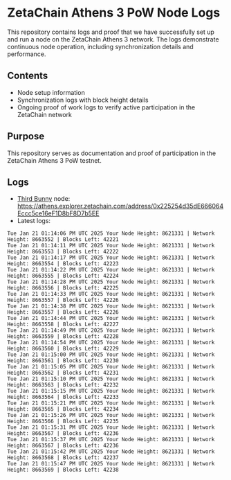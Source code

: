 # ZetaChain Athens 3 PoW Node Logs
This repository contains logs and proof that we have successfully set up and run a node on the ZetaChain Athens 3 network. The logs demonstrate continuous node operation, including synchronization details and performance.

## Contents
- Node setup information
- Synchronization logs with block height details
- Ongoing proof of work logs to verify active participation in the ZetaChain network

## Purpose
This repository serves as documentation and proof of participation in the ZetaChain Athens 3 PoW testnet.

## Logs

- [Third Bunny](https://thirdbunny.xyz/) node: https://athens.explorer.zetachain.com/address/0x225254d35dE666064Eccc5ce16eF1D8bF8D7b5EE
- Latest logs:
```
Tue Jan 21 01:14:06 PM UTC 2025 Your Node Height: 8621331 | Network Height: 8663552 | Blocks Left: 42221
Tue Jan 21 01:14:11 PM UTC 2025 Your Node Height: 8621331 | Network Height: 8663553 | Blocks Left: 42222
Tue Jan 21 01:14:17 PM UTC 2025 Your Node Height: 8621331 | Network Height: 8663554 | Blocks Left: 42223
Tue Jan 21 01:14:22 PM UTC 2025 Your Node Height: 8621331 | Network Height: 8663555 | Blocks Left: 42224
Tue Jan 21 01:14:28 PM UTC 2025 Your Node Height: 8621331 | Network Height: 8663556 | Blocks Left: 42225
Tue Jan 21 01:14:33 PM UTC 2025 Your Node Height: 8621331 | Network Height: 8663557 | Blocks Left: 42226
Tue Jan 21 01:14:38 PM UTC 2025 Your Node Height: 8621331 | Network Height: 8663557 | Blocks Left: 42226
Tue Jan 21 01:14:44 PM UTC 2025 Your Node Height: 8621331 | Network Height: 8663558 | Blocks Left: 42227
Tue Jan 21 01:14:49 PM UTC 2025 Your Node Height: 8621331 | Network Height: 8663559 | Blocks Left: 42228
Tue Jan 21 01:14:54 PM UTC 2025 Your Node Height: 8621331 | Network Height: 8663560 | Blocks Left: 42229
Tue Jan 21 01:15:00 PM UTC 2025 Your Node Height: 8621331 | Network Height: 8663561 | Blocks Left: 42230
Tue Jan 21 01:15:05 PM UTC 2025 Your Node Height: 8621331 | Network Height: 8663562 | Blocks Left: 42231
Tue Jan 21 01:15:10 PM UTC 2025 Your Node Height: 8621331 | Network Height: 8663563 | Blocks Left: 42232
Tue Jan 21 01:15:15 PM UTC 2025 Your Node Height: 8621331 | Network Height: 8663564 | Blocks Left: 42233
Tue Jan 21 01:15:21 PM UTC 2025 Your Node Height: 8621331 | Network Height: 8663565 | Blocks Left: 42234
Tue Jan 21 01:15:26 PM UTC 2025 Your Node Height: 8621331 | Network Height: 8663566 | Blocks Left: 42235
Tue Jan 21 01:15:31 PM UTC 2025 Your Node Height: 8621331 | Network Height: 8663567 | Blocks Left: 42236
Tue Jan 21 01:15:37 PM UTC 2025 Your Node Height: 8621331 | Network Height: 8663567 | Blocks Left: 42236
Tue Jan 21 01:15:42 PM UTC 2025 Your Node Height: 8621331 | Network Height: 8663568 | Blocks Left: 42237
Tue Jan 21 01:15:47 PM UTC 2025 Your Node Height: 8621331 | Network Height: 8663569 | Blocks Left: 42238
```
